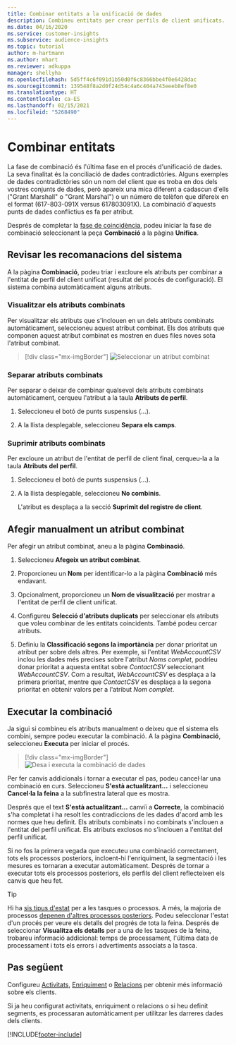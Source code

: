 ```yaml
---
title: Combinar entitats a la unificació de dades
description: Combineu entitats per crear perfils de client unificats.
ms.date: 04/16/2020
ms.service: customer-insights
ms.subservice: audience-insights
ms.topic: tutorial
author: m-hartmann
ms.author: mhart
ms.reviewer: adkuppa
manager: shellyha
ms.openlocfilehash: 5d5ff4c6f091d1b50d0f6c8366bbe4f0e6428dac
ms.sourcegitcommit: 139548f8a2d0f24d54c4a6c404a743eeeb8ef8e0
ms.translationtype: HT
ms.contentlocale: ca-ES
ms.lasthandoff: 02/15/2021
ms.locfileid: "5268490"
---
```

# <a name="merge-entities"></a>Combinar entitats

La fase de combinació és l'última fase en el procés d'unificació de dades. La seva finalitat és la conciliació de dades contradictòries. Alguns exemples de dades contradictòries són un nom del client que es troba en dos dels vostres conjunts de dades, però apareix una mica diferent a cadascun d'ells ("Grant Marshall" o "Grant Marshal") o un número de telèfon que difereix en el format (617-803-091X versus 617803091X). La combinació d'aquests punts de dades conflictius es fa per atribut.

Després de completar la [fase de coincidència](match-entities.md), podeu iniciar la fase de combinació seleccionant la peça **Combinació** a la pàgina **Unifica**.

## <a name="review-system-recommendations"></a>Revisar les recomanacions del sistema

A la pàgina **Combinació**, podeu triar i excloure els atributs per combinar a l'entitat de perfil del client unificat (resultat del procés de configuració). El sistema combina automàticament alguns atributs.

### <a name="view-merged-attributes"></a>Visualitzar els atributs combinats

Per visualitzar els atributs que s'inclouen en un dels atributs combinats automàticament, seleccioneu aquest atribut combinat. Els dos atributs que componen aquest atribut combinat es mostren en dues files noves sota l'atribut combinat.

> [!div class="mx-imgBorder"]
> ![Seleccionar un atribut combinat](media/configure-data-merge-profile-attributes.png "Seleccionar un atribut combinat")

### <a name="separate-merged-attributes"></a>Separar atributs combinats

Per separar o deixar de combinar qualsevol dels atributs combinats automàticament, cerqueu l'atribut a la taula **Atributs de perfil**.

1. Seleccioneu el botó de punts suspensius (...).
  
2. A la llista desplegable, seleccioneu **Separa els camps**.

### <a name="remove-merged-attributes"></a>Suprimir atributs combinats

Per excloure un atribut de l'entitat de perfil de client final, cerqueu-la a la taula **Atributs del perfil**.

1. Seleccioneu el botó de punts suspensius (...).
  
2. A la llista desplegable, seleccioneu **No combinis**.

   L'atribut es desplaça a la secció **Suprimit del registre de client**.

## <a name="manually-add-a-merged-attribute"></a>Afegir manualment un atribut combinat

Per afegir un atribut combinat, aneu a la pàgina **Combinació**.

1. Seleccioneu **Afegeix un atribut combinat**.

2. Proporcioneu un **Nom** per identificar-lo a la pàgina **Combinació** més endavant.

3. Opcionalment, proporcioneu un **Nom de visualització** per mostrar a l'entitat de perfil de client unificat.

4. Configureu **Selecció d'atributs duplicats** per seleccionar els atributs que voleu combinar de les entitats coincidents. També podeu cercar atributs.

5. Definiu la **Classificació segons la importància** per donar prioritat un atribut per sobre dels altres. Per exemple, si l'entitat *WebAccountCSV* inclou les dades més precises sobre l'atribut *Noms complet*, podríeu donar prioritat a aquesta entitat sobre *ContactCSV* seleccionant *WebAccountCSV*. Com a resultat, *WebAccountCSV* es desplaça a la primera prioritat, mentre que *ContactCSV* es desplaça a la segona prioritat en obtenir valors per a l'atribut *Nom complet*.

## <a name="run-your-merge"></a>Executar la combinació

Ja sigui si combineu els atributs manualment o deixeu que el sistema els combini, sempre podeu executar la combinació. A la pàgina **Combinació**, seleccioneu **Executa** per iniciar el procés.

> [!div class="mx-imgBorder"]
> ![Desa i executa la combinació de dades](media/configure-data-merge-save-run.png "Desa i executa la combinació de dades")

Per fer canvis addicionals i tornar a executar el pas, podeu cancel·lar una combinació en curs. Seleccioneu **S'està actualitzant...** i seleccioneu **Cancel·la la feina** a la subfinestra lateral que es mostra.

Després que el text **S'està actualitzant...** canviï a **Correcte**, la combinació s'ha completat i ha resolt les contradiccions de les dades d'acord amb les normes que heu definit. Els atributs combinats i no combinats s'inclouen a l'entitat del perfil unificat. Els atributs exclosos no s'inclouen a l'entitat del perfil unificat.

Si no fos la primera vegada que executeu una combinació correctament, tots els processos posteriors, incloent-hi l'enriquiment, la segmentació i les mesures es tornaran a executar automàticament. Després de tornar a executar tots els processos posteriors, els perfils del client reflecteixen els canvis que heu fet.

> [!TIP]
> Hi ha [sis tipus d'estat](system.md#status-types) per a les tasques o processos. A més, la majoria de processos [depenen d'altres processos posteriors](system.md#refresh-policies). Podeu seleccionar l'estat d'un procés per veure els detalls del progrés de tota la feina. Després de seleccionar **Visualitza els detalls** per a una de les tasques de la feina, trobareu informació addicional: temps de processament, l'última data de processament i tots els errors i advertiments associats a la tasca.

## <a name="next-step"></a>Pas següent

Configureu [Activitats](activities.md), [Enriquiment](enrichment-microsoft-graph.md) o [Relacions](relationships.md) per obtenir més informació sobre els clients.

Si ja heu configurat activitats, enriquiment o relacions o si heu definit segments, es processaran automàticament per utilitzar les darreres dades dels clients.




[!INCLUDE[footer-include](../includes/footer-banner.md)]